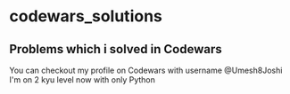 # codewars_solutions
Problems which i solved in Codewars
---
You can checkout my profile on Codewars with username @Umesh8Joshi  
I'm on 2 kyu level now with only Python
